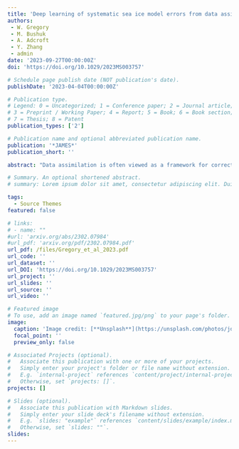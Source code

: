 ```yaml
---
title: 'Deep learning of systematic sea ice model errors from data assimilation increments'
authors:
 - W. Gregory 
 - M. Bushuk
 - A. Adcroft
 - Y. Zhang
 - admin
date: '2023-09-27T00:00:00Z'
doi: 'https://doi.org/10.1029/2023MS003757' 

# Schedule page publish date (NOT publication's date).
publishDate: '2023-04-04T00:00:00Z'

# Publication type.
# Legend: 0 = Uncategorized; 1 = Conference paper; 2 = Journal article;
# 3 = Preprint / Working Paper; 4 = Report; 5 = Book; 6 = Book section;
# 7 = Thesis; 8 = Patent
publication_types: ['2']

# Publication name and optional abbreviated publication name.
publication: '*JAMES*'
publication_short: ''

abstract: "Data assimilation is often viewed as a framework for correcting short-term error growth in dynamical climate model forecasts. When viewed on the time scales of climate however, these short-term corrections, or analysis increments, can closely mirror the systematic bias patterns of the dynamical model. In this study, we use convolutional neural networks (CNNs) to learn a mapping from model state variables to analysis increments, in order to showcase the feasibility of a data-driven model parameterization which can predict state-dependent model errors. We undertake this problem using an ice-ocean data assimilation system within the Seamless system for Prediction and EArth system Research (SPEAR) model, developed at the Geophysical Fluid Dynamics Laboratory, which assimilates satellite observations of sea ice concentration every 5 days between 1982 and 2017. The CNN then takes inputs of data assimilation forecast states and tendencies, and makes predictions of the corresponding sea ice concentration increments. Specifically, the inputs are states and tendencies of sea ice concentration, sea-surface temperature, ice velocities, ice thickness, net shortwave radiation, ice-surface skin temperature, sea-surface salinity, as well as a land-sea mask. We find the CNN is able to make skillful predictions of the increments in both the Arctic and Antarctic and across all seasons, with skill that consistently exceeds that of a climatological increment prediction. This suggests that the CNN could be used to reduce sea ice biases in free-running SPEAR simulations, either as a sea ice parameterization or an online bias correction tool for numerical sea ice forecasts."

# Summary. An optional shortened abstract.
# summary: Lorem ipsum dolor sit amet, consectetur adipiscing elit. Duis posuere tellus ac convallis placerat. Proin tincidunt magna sed ex sollicitudin condimentum.

tags:
  - Source Themes
featured: false

# links:
# - name: ""
#url: 'arxiv.org/abs/2302.07984'
#url_pdf: 'arxiv.org/pdf/2302.07984.pdf'
url_pdf: /files/Gregory_et_al_2023.pdf
url_code: ''
url_dataset: ''
url_DOI: 'https://doi.org/10.1029/2023MS003757'
url_project: ''
url_slides: ''
url_source: ''
url_video: ''

# Featured image
# To use, add an image named `featured.jpg/png` to your page's folder.
image:
  caption: 'Image credit: [**Unsplash**](https://unsplash.com/photos/jdD8gXaTZsc)'
  focal_point: ''
  preview_only: false

# Associated Projects (optional).
#   Associate this publication with one or more of your projects.
#   Simply enter your project's folder or file name without extension.
#   E.g. `internal-project` references `content/project/internal-project/index.md`.
#   Otherwise, set `projects: []`.
projects: []

# Slides (optional).
#   Associate this publication with Markdown slides.
#   Simply enter your slide deck's filename without extension.
#   E.g. `slides: "example"` references `content/slides/example/index.md`.
#   Otherwise, set `slides: ""`.
slides:
---
```

